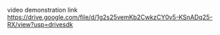 video demonstration link
https://drive.google.com/file/d/1g2s25vemKb2CwkzCY0v5-KSnADq25-RX/view?usp=drivesdk
